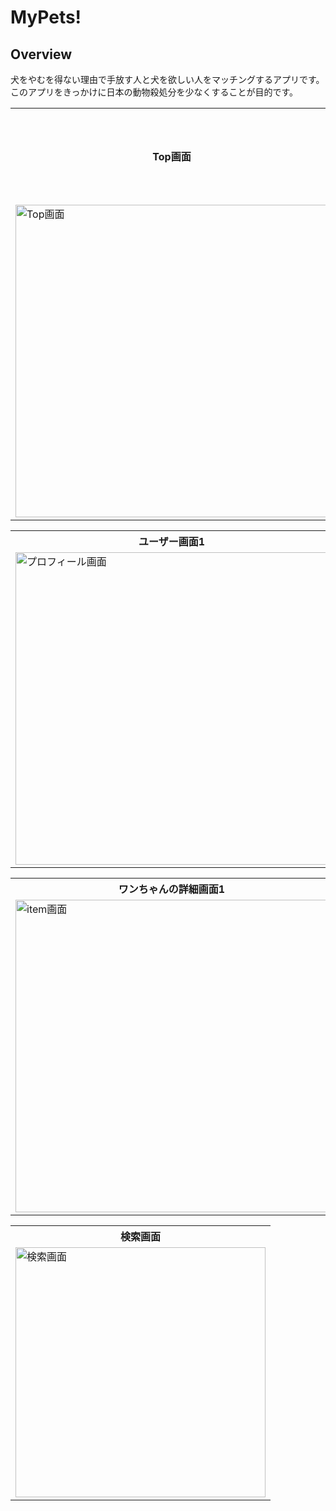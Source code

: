 <h1>MyPets!</h1>

<h2>Overview</h2>

<p>犬をやむを得ない理由で手放す人と犬を欲しい人をマッチングするアプリです。<br/>
このアプリをきっかけに日本の動物殺処分を少なくすることが目的です。
</p>

<table>
<tr>
<th>Top画面</th>
<th>ログイン画面</th>
</tr>

<tr>
<td><img width="500px"  alt="Top画面 " src="https://user-images.githubusercontent.com/85104676/147450629-a28e9626-230a-4ed3-be88-d1c1b353bc5e.png"></td>
</tr>

</table>

<table>
<tr>
<th>ユーザー画面1</th>
<th>ユーザー画面2</th>
</tr>

<tr>
<td><img width="500px"  alt="プロフィール画面" src="https://user-images.githubusercontent.com/85104676/147450770-9b754ed5-ff85-4339-868a-9c5cc83d37f6.png"></td>

<td>
<img width="500px"  alt="プロフィール画面2" src="https://user-images.githubusercontent.com/85104676/147450773-7dc73720-5f80-4032-ad7d-3463c900d0e0.png">
</td>
</tr>
</table>


<table>
<tr>
<th>ワンちゃんの詳細画面1</th>
<th>ワンちゃんの詳細画面2</th>
</tr>

<tr>
<td><img width="500px"  alt="item画面" src="https://user-images.githubusercontent.com/85104676/147451151-88959e53-2709-4e54-ad8e-c3e43dc6839a.png"></td>
<td>
<img width="500px"  alt="item画面2" src="https://user-images.githubusercontent.com/85104676/147451166-714890f8-7d0e-49d3-b550-d15f3d13d896.png">
</td>
</tr>

</table>


<table>
<tr>
<th>検索画面</th>
</tr>

<tr>
<td>
<img width="400px"  alt="検索画面" src="https://user-images.githubusercontent.com/85104676/147451237-ab4a5ab7-e30e-440e-8a34-9ea90145ecef.png">
</td>
</tr>

</table>

